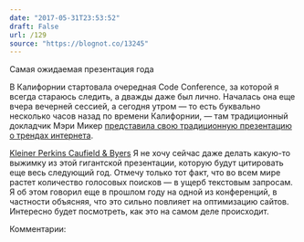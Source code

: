 ```yaml
---
date: "2017-05-31T23:53:52"
draft: False
url: /129
source: "https://blognot.co/13245"
---
```


Самая ожидаемая презентация года

В Калифорнии стартовала очередная Code Conference, за которой я всегда стараюсь следить, а дважды даже был лично. Началась она еще вчера вечерней сессией, а сегодня утром — то есть буквально несколько часов назад по времени Калифорнии, — там традиционный докладчик Мэри Микер [представила свою традиционную презентацию о трендах интернета](https://www.recode.net/2017/5/31/15693686/mary-meeker-kleiner-perkins-kpcb-slides-internet-trends-code-2017).

 
[Kleiner Perkins Caufield &amp; Byers](https://www.slideshare.net/kleinerperkins)
Я не хочу сейчас даже делать какую-то выжимку из этой гигантской презентации, которую будут цитировать еще весь следующий год. Отмечу только тот факт, что во всем мире растет количество голосовых поисков — в ущерб текстовым запросам. Я об этом говорил еще в прошлом году на одной из конференций, в частности объясняя, что это сильно повлияет на оптимизацию сайтов. Интересно будет посмотреть, как это на самом деле происходит.

Комментарии:
